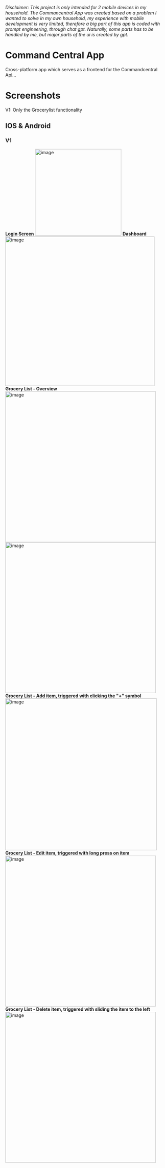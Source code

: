 
*Disclaimer: This project is only intended for 2 mobile devices in my household. 
The Commancentral App was created based on a problem I wanted to solve in my own household, my experience with mobile development is very limited, therefore a big part of this app is coded with prompt engineering, through chat gpt. Naturally, some parts has to be handled by me, but major parts of the ui is created by gpt.*

# Command Central App
Cross-platform app which serves as a frontend for the Commandcentral Api...

# Screenshots 
V1: Only the Grocerylist functionality 
## IOS & Android
### V1
**Login Screen**
<img width="270" alt="image" src="https://github.com/KristianS93/CommandCentral_App/assets/82061735/1f95c95e-08be-47d9-a455-8b390c89b7fc">
**Dashboard**
<img width="467" alt="image" src="https://github.com/KristianS93/CommandCentral_App/assets/82061735/a609db82-226a-4cdf-aad5-95ac3ef1c564">
**Grocery List - Overview**
<img width="471" alt="image" src="https://github.com/KristianS93/CommandCentral_App/assets/82061735/3dae774d-bd8c-4f56-a059-7488bc96ecda">
<img width="471" alt="image" src="https://github.com/KristianS93/CommandCentral_App/assets/82061735/fc2b84eb-3d86-45d1-96bd-fdecbf027955">
**Grocery List - Add item, triggered with clicking the "+" symbol**
<img width="474" alt="image" src="https://github.com/KristianS93/CommandCentral_App/assets/82061735/ef7c22c5-fb16-4ca9-80dc-66927481532d">
**Grocery List - Edit item, triggered with long press on item**
<img width="471" alt="image" src="https://github.com/KristianS93/CommandCentral_App/assets/82061735/2804b063-2e60-4236-9035-eb9072cbcbd3">
**Grocery List - Delete item, triggered with sliding the item to the left**
<img width="471" alt="image" src="https://github.com/KristianS93/CommandCentral_App/assets/82061735/d6213b71-dfcb-4068-b146-4cdbd2e7c091">

